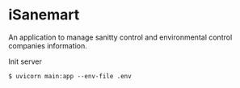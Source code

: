 # iSanemart
An application to manage sanitty control and environmental control companies information.

Init server
```
$ uvicorn main:app --env-file .env
```
